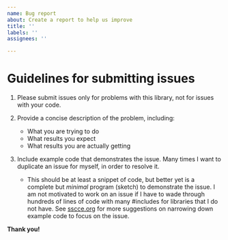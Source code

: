 ```yaml
---
name: Bug report
about: Create a report to help us improve
title: ''
labels: ''
assignees: ''

---
```


# Guidelines for submitting issues

1. Please submit issues only for problems with this library, not for issues with your code.

2. Provide a concise description of the problem, including:
   - What you are trying to do
   - What results you expect
   - What results you are actually getting

3. Include example code that demonstrates the issue. Many times I want to duplicate an issue for myself, in order to resolve it.
   - This should be at least a snippet of code, but better yet is a complete but *minimal* program (sketch) to demonstrate the issue. I am not motivated to work on an issue if I have to wade through hundreds of lines of code with many #includes for libraries that I do not have. See [sscce.org](http://www.sscce.org/) for more suggestions on narrowing down example code to focus on the issue.  

**Thank you!**
